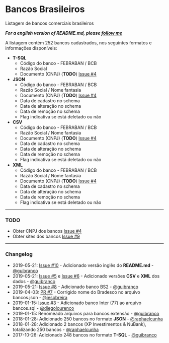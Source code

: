 # Bancos Brasileiros
Listagem de bancos comerciais brasileiros

***For a english version of README.md, please [follow me](https://github.com/guibranco/BancosBrasileiros/blob/master/README.en.md)***

A listagem contém 252 bancos cadastrados, nos seguintes formatos e informações disponíveis:

 - **T-SQL**
    - Código do banco - FEBRABAN / BCB
    - Razão Social
    - Documento (CNPJ) (**TODO**) [Issue #4](https://github.com/guibranco/BancosBrasileiros/issues/4)
 - **JSON**
    - Código do banco - FEBRABAN / BCB
    - Razão Social / Nome fantasia
    - Documento (CNPJ) (**TODO**) [Issue #4](https://github.com/guibranco/BancosBrasileiros/issues/4)
    - Data de cadastro no schema
    - Data de alteração no schema
    - Data de remoção no schema
    - Flag indicativa se está deletado ou não
- **CSV**
    - Código do banco - FEBRABAN / BCB
    - Razão Social / Nome fantasia
    - Documento (CNPJ) (**TODO**) [Issue #4](https://github.com/guibranco/BancosBrasileiros/issues/4)
    - Data de cadastro no schema
    - Data de alteração no schema
    - Data de remoção no schema
    - Flag indicativa se está deletado ou não
- **XML**
    - Código do banco - FEBRABAN / BCB
    - Razão Social / Nome fantasia
    - Documento (CNPJ) (**TODO**) [Issue #4](https://github.com/guibranco/BancosBrasileiros/issues/4)
    - Data de cadastro no schema
    - Data de alteração no schema
    - Data de remoção no schema
    - Flag indicativa se está deletado ou não
---

### TODO

- Obter CNPJ dos bancos [Issue #4](https://github.com/guibranco/BancosBrasileiros/issues/4)
- Obter sites dos bancos [Issue #9](https://github.com/guibranco/BancosBrasileiros/issues/9)

---
### Changelog

- 2019-05-21: [Issue #10](https://github.com/guibranco/BancosBrasileiros/issues/10) - Adicionado versão inglês do **README.md** - [@guibranco](https://github.com/guibranco)
- 2019-05-21: [Issue #5](https://github.com/guibranco/BancosBrasileiros/issues/5) e [Issue #6](https://github.com/guibranco/BancosBrasileiros/issues/6) - Adicionado versões **CSV** e **XML** dos dados - [@guibranco](https://github.com/guibranco)
- 2019-05-21: [Issue #8](https://github.com/guibranco/BancosBrasileiros/issues/8) - Adicionado banco BS2 - [@guibranco](https://github.com/guibranco)
- 2019-04-03: [PR #7](https://github.com/guibranco/BancosBrasileiros/pull/7) - Corrigido nome do Bradesco no arquivo bancos.json - [@jesobreira](https://github.com/jesobreira)
- 2019-01-15: [Issue #3](https://github.com/guibranco/BancosBrasileiros/issues/3) - Adicionado banco Inter (77) ao arquivo bancos.sql - [@diegolourenco](https://github.com/DiegoLourenco)
- 2019-01-15: Renomeado arquivos para bancos.extensão - [@guibranco](https://github.com/guibranco)
- 2018-01-28: Adicionado 250 bancos no formato **JSON** - [@raphaelcunha](https://github.com/raphaelcunha)
- 2018-01-28: Adicionado 2 bancos (XP Investimentos & NuBank), totalizando 250 bancos - [@raphaelcunha](https://github.com/raphaelcunha)
- 2017-10-26: Adicionado 248 bancos no formato **T-SQL** - [@guibranco](https://github.com/guibranco)
